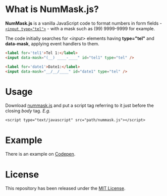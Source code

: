 # What is NumMask.js?
**NumMask.js** is a vanilla JavaScript code to format numbers in form fields - [`<input type="tel">`](https://developer.mozilla.org/en-US/docs/Web/HTML/Element/input/tel) - with a mask such as (99) 9999-9999 for example.

The code initially searches for _&lt;input&gt;_ elements having **type="tel"** and **data-mask**, applying event handlers to them.

```html
<label for='tel1'>Tel 1:</label>
<input data-mask="(__) ____-____" id="tel1" type="tel" />

<label for='date1'>Date1:</label>
<input data-mask="__/__/____" id="date1" type="tel" />
```

# Usage
Download [nummask.js](https://github.com/jrrio/nummask/blob/master/nummask.js) and put a script tag referring to it just before the closing *body* tag. _E.g._

    <script type="text/javascript" src="path/nummask.js"></script>
    
# Example

There is an example on [Codepen](https://codepen.io/jrio/pen/PaPVxP).

# License

This repository has been released under the [MIT License](https://github.com/jrrio/nummask/blob/master/LICENSE).
  
